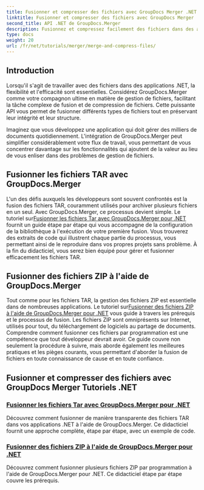 ```yaml
---
title: Fusionner et compresser des fichiers avec GroupDocs Merger .NET
linktitle: Fusionner et compresser des fichiers avec GroupDocs Merger .NET
second_title: API .NET de GroupDocs.Merger
description: Fusionnez et compressez facilement des fichiers dans des applications .NET avec GroupDocs.Merger. Découvrez des tutoriels pour fusionner des fichiers TAR et ZIP étape par étape.
type: docs
weight: 20
url: /fr/net/tutorials/merger/merge-and-compress-files/
---
```

## Introduction

Lorsqu'il s'agit de travailler avec des fichiers dans des applications .NET, la flexibilité et l'efficacité sont essentielles. Considérez GroupDocs.Merger comme votre compagnon ultime en matière de gestion de fichiers, facilitant la tâche complexe de fusion et de compression de fichiers. Cette puissante API vous permet de fusionner différents types de fichiers tout en préservant leur intégrité et leur structure.

Imaginez que vous développez une application qui doit gérer des milliers de documents quotidiennement. L'intégration de GroupDocs.Merger peut simplifier considérablement votre flux de travail, vous permettant de vous concentrer davantage sur les fonctionnalités qui ajoutent de la valeur au lieu de vous enliser dans des problèmes de gestion de fichiers.

## Fusionner les fichiers TAR avec GroupDocs.Merger

 L'un des défis auxquels les développeurs sont souvent confrontés est la fusion des fichiers TAR, couramment utilisés pour archiver plusieurs fichiers en un seul. Avec GroupDocs.Merger, ce processus devient simple. Le tutoriel sur[Fusionner les fichiers Tar avec GroupDocs.Merger pour .NET](./merge-tar-files/) fournit un guide étape par étape qui vous accompagne de la configuration de la bibliothèque à l'exécution de votre première fusion. Vous trouverez des extraits de code qui illustrent chaque partie du processus, vous permettant ainsi de le reproduire dans vos propres projets sans problème. À la fin du didacticiel, vous serez bien équipé pour gérer et fusionner efficacement les fichiers TAR.

## Fusionner des fichiers ZIP à l'aide de GroupDocs.Merger

Tout comme pour les fichiers TAR, la gestion des fichiers ZIP est essentielle dans de nombreuses applications. Le tutoriel sur[Fusionner des fichiers ZIP à l'aide de GroupDocs.Merger pour .NET](./merge-zip-files/) vous guide à travers les prérequis et le processus de fusion. Les fichiers ZIP sont omniprésents sur Internet, utilisés pour tout, du téléchargement de logiciels au partage de documents. Comprendre comment fusionner ces fichiers par programmation est une compétence que tout développeur devrait avoir. Ce guide couvre non seulement la procédure à suivre, mais aborde également les meilleures pratiques et les pièges courants, vous permettant d'aborder la fusion de fichiers en toute connaissance de cause et en toute confiance.

## Fusionner et compresser des fichiers avec GroupDocs Merger Tutoriels .NET
### [Fusionner les fichiers Tar avec GroupDocs.Merger pour .NET](./merge-tar-files/)
Découvrez comment fusionner de manière transparente des fichiers TAR dans vos applications .NET à l'aide de GroupDocs.Merger. Ce didacticiel fournit une approche complète, étape par étape, avec un exemple de code.
### [Fusionner des fichiers ZIP à l'aide de GroupDocs.Merger pour .NET](./merge-zip-files/)
Découvrez comment fusionner plusieurs fichiers ZIP par programmation à l'aide de GroupDocs.Merger pour .NET. Ce didacticiel étape par étape couvre les prérequis.
